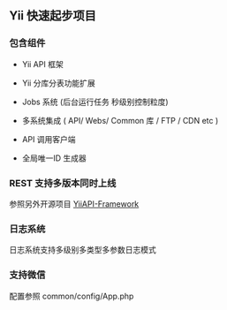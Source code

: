 ## Yii 快速起步项目

### 包含组件

* Yii API 框架

* Yii 分库分表功能扩展

* Jobs 系统 (后台运行任务 秒级别控制粒度)

* 多系统集成 ( API/ Webs/ Common 库 / FTP / CDN etc ) 

* API 调用客户端

* 全局唯一ID 生成器

### REST 支持多版本同时上线

参照另外开源项目 [YiiAPI-Framework](https://github.com/jackey/YiiAPI-Framework)

### 日志系统

日志系统支持多级别多类型多参数日志模式


### 支持微信 

配置参照 common/config/App.php
